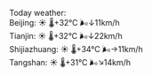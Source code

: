 Today weather:  
Beijing: ☀️   🌡️+32°C 🌬️↓11km/h  
Tianjin: ☀️   🌡️+32°C 🌬️↓22km/h  
Shijiazhuang: ☀️   🌡️+34°C 🌬️→11km/h  
Tangshan: ☀️   🌡️+31°C 🌬️↘14km/h  
